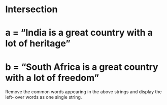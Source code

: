 # Intersection
# a = “India is a great country with a lot of heritage”
# b = “South Africa is a great country with a lot of freedom”
Remove the common words appearing in the above strings and display the left- over words as one single string.
